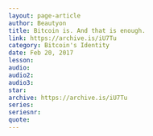 ```yaml
---
layout: page-article
author: Beautyon
title: Bitcoin is. And that is enough.
link: https://archive.is/iU7Tu
category: Bitcoin's Identity
date: Feb 20, 2017
lesson: 
audio: 
audio2: 
audio3: 
star: 
archive: https://archive.is/iU7Tu
series: 
seriesnr: 
quote: 
---
```

